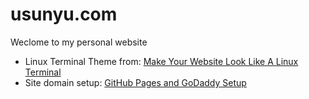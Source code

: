 usunyu.com
==========

Weclome to my personal website

* Linux Terminal Theme from: [Make Your Website Look Like A Linux Terminal](https://www.youtube.com/watch?v=8FLUrb0Wz2Y)
* Site domain setup: [GitHub Pages and GoDaddy Setup](http://captainwhippet.com/blog/2014/05/11/blog-setup-details.html)